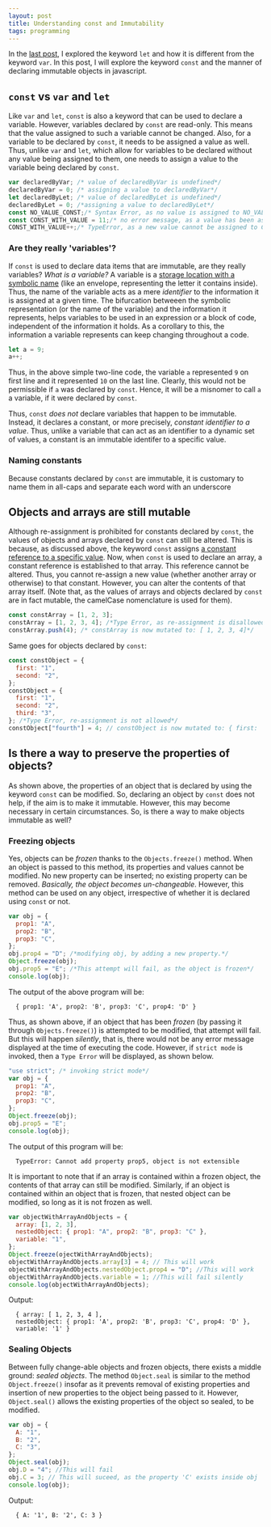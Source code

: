 ```yaml
---
layout: post
title: Understanding const and Immutability
tags: programming
---
```


In the [last post](https://oitee.github.io/2021/07/08/understanding-var-and-let.html), I explored the keyword `let` and how it is different from the keyword `var`. In this post, I will explore the keyword `const` and the manner of declaring immutable objects in javascript.

## `const` vs `var` and `let`

Like `var` and `let`, `const` is also a keyword that can be used to declare a variable. However, variables declared by `const` are read-only. This means that the value assigned to such a variable cannot be changed. Also, for a variable to be declared by `const`, it needs to be assigned a value as well. Thus, unlike `var` and `let`, which allow for variables to be declared without any value being assigned to them, one needs to assign a value to the variable being declared by `const`.

```js
var declaredByVar; /* value of declaredByVar is undefined*/
declaredByVar = 0; /* assigning a value to declaredByVar*/
let declaredByLet; /* value of declaredByLet is undefined*/
declaredByLet = 0; /*assigning a value to declaredByLet*/
const NO_VALUE_CONST;/* Syntax Error, as no value is assigned to NO_VALUE_CONST*/
const CONST_WITH_VALUE = 11;/* no error message, as a value has been assigned to CONST_WITH_VALUE*/
CONST_WITH_VALUE++;/* TypeError, as a new value cannot be assigned to CONST_WITH_VALUE*/
```

### Are they really 'variables'?

If `const` is used to declare data items that are immutable, are they really variables? _What is a variable?_ A variable is a [storage location with a symbolic name](<https://en.wikipedia.org/wiki/Variable_(computer_science)>) (like an envelope, representing the letter it contains inside). Thus, the name of the variable acts as a mere _identifier_ to the information it is assigned at a given time. The bifurcation betweeen the symbolic representation (or the name of the variable) and the information it represents, helps variables to be used in an expression or a block of code, independent of the information it holds. As a corollary to this, the information a variable represents can keep changing throughout a code.

```js
let a = 9;
a++;
```

Thus, in the above simple two-line code, the variable `a` represented `9` on first line and it represented `10` on the last line. Clearly, this would not be permissible if `a` was declared by `const`. Hence, it will be a misnomer to call `a` a variable, if it were declared by `const`.

Thus, `const` _does not_ declare variables that happen to be immutable. Instead, it declares a constant, or more precisely, _constant identifier to a value_. Thus, unlike a variable that can act as an identifier to a dynamic set of values, a constant is an immutable identifer to a specific value.

### Naming constants

Because constants declared by `const` are immutable, it is customary to name them in all-caps and separate each word with an underscore

## Objects and arrays are still mutable

Although re-assignment is prohibited for constants declared by `const`, the values of objects and arrays declared by `const` can still be altered. This is because, as discussed above, the keyword `const` assigns [a constant reference to a specific value](https://www.w3schools.com/js/js_const.asp). Now, when `const` is used to declare an array, a constant reference is established to that array. This reference cannot be altered. Thus, you cannot re-assign a new value (whether another array or otherwise) to that constant. However, you can alter the contents of that array itself. (Note that, as the values of arrays and objects declared by `const` are in fact mutable, the camelCase nomenclature is used for them).

```js
const constArray = [1, 2, 3];
constArray = [1, 2, 3, 4]; /*Type Error, as re-assignment is disallowed*/
constArray.push(4); /* constArray is now mutated to: [ 1, 2, 3, 4]*/
```

Same goes for objects declared by `const`:

```js
const constObject = {
  first: "1",
  second: "2",
};
constObject = {
  first: "1",
  second: "2",
  third: "3",
}; /*Type Error, re-assignment is not allowed*/
constObject["fourth"] = 4; // constObject is now mutated to: { first: '1', second: '2', fourth: 4 }
```

## Is there a way to preserve the properties of objects?

As shown above, the properties of an object that is declared by using the keyword `const` can be modified. So, declaring an object by `const` does not help, if the aim is to make it immutable. However, this may become necessary in certain circumstances. So, is there a way to make objects immutable as well?

### Freezing objects

Yes, objects can be _frozen_ thanks to the `Objects.freeze()` method. When an object is passed to this method, its properties and values cannot be modified. No new property can be inserted; no existing property can be removed. _Basically, the object becomes un-changeable_. However, this method can be used on any object, irrespective of whether it is declared using `const` or not.

```js
var obj = {
  prop1: "A",
  prop2: "B",
  prop3: "C",
};
obj.prop4 = "D"; /*modifying obj, by adding a new property.*/
Object.freeze(obj);
obj.prop5 = "E"; /*This attempt will fail, as the object is frozen*/
console.log(obj);
```

The output of the above program will be:

      { prop1: 'A', prop2: 'B', prop3: 'C', prop4: 'D' }

Thus, as shown above, if an object that has been _frozen_ (by passing it through `Objects.freeze()`) is attempted to be modified, that attempt will fail. But this will happen _silently_, that is, there would not be any error message displayed at the time of executing the code. However, if `strict mode` is invoked, then a `Type Error` will be displayed, as shown below.

```js
"use strict"; /* invoking strict mode*/
var obj = {
  prop1: "A",
  prop2: "B",
  prop3: "C",
};
Object.freeze(obj);
obj.prop5 = "E";
console.log(obj);
```

The output of this program will be:

      TypeError: Cannot add property prop5, object is not extensible

It is important to note that if an array is contained within a frozen object, the contents of that array can still be modified. Similarly, if an object is contained within an object that is frozen, that nested object can be modified, so long as it is not frozen as well.

```js
var objectWithArrayAndObjects = {
  array: [1, 2, 3],
  nestedObject: { prop1: "A", prop2: "B", prop3: "C" },
  variable: "1",
};
Object.freeze(ojectWithArrayAndObjects);
objectWithArrayAndObjects.array[3] = 4; // This will work
objectWithArrayAndObjects.nestedObject.prop4 = "D"; //This will work
objectWithArrayAndObjects.variable = 1; //This will fail silently
console.log(objectWithArrayAndObjects);
```

Output:

      { array: [ 1, 2, 3, 4 ],
      nestedObject: { prop1: 'A', prop2: 'B', prop3: 'C', prop4: 'D' },
      variable: '1' }

### Sealing Objects

Between fully change-able objects and frozen objects, there exists a middle ground: _sealed objects_. The method `Object.seal` is similar to the method `Object.freeze()` insofar as it prevents removal of existing properties and insertion of new properties to the object being passed to it. However, `Object.seal()` allows the existing properties of the object so sealed, to be modified.

```js
var obj = {
  A: "1",
  B: "2",
  C: "3",
};
Object.seal(obj);
obj.D = "4"; //This will fail
obj.C = 3; // This will suceed, as the property 'C' exists inside obj
console.log(obj);
```

Output:

      { A: '1', B: '2', C: 3 }
